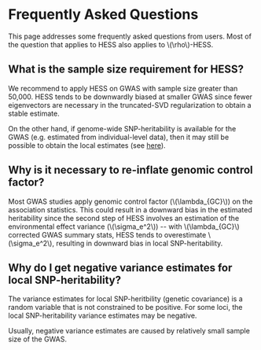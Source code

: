 # Frequently Asked Questions

This page addresses some frequently asked questions from users.
Most of the question that applies to HESS also applies to \\(\rho\\)-HESS.

## What is the sample size requirement for HESS?

We recommend to apply HESS on GWAS with sample size greater
than 50,000. HESS tends to be downwardly biased at smaller
GWAS since fewer eigenvectors are necessary in the truncated-SVD
regularization to obtain a stable estimate.

On the other hand, if genome-wide SNP-heritability is available for the GWAS
(e.g. estimated from individual-level data), then it may still be possible to
obtain the local estimates
(see [here](http://huwenboshi.github.io/hess/local_hsqg/#running-the-tool-using-total-snp-heritability)).

## Why is it necessary to re-inflate genomic control factor?

Most GWAS studies apply genomic control factor (\\(\lambda_{GC}\\)) on the
association statistics. This could result in a downward bias in the estimated
heritability since the second step of HESS involves an estimation of the
environmental effect variance (\\(\sigma_e^2\\)) -- with \\(\lambda_{GC}\\)
corrected GWAS summary stats, HESS tends to overestimate \\(\sigma_e^2\\),
resulting in downward bias in local SNP-heritability.

## Why do I get negative variance estimates for local SNP-heritability?

The variance estimates for local SNP-heritbility (genetic covariance) is a
random variable that is not constrained to be positive. For some loci, the
local SNP-heritability variance estimates may be negative.

Usually, negative variance estimates are caused by relatively small sample
size of the GWAS.
